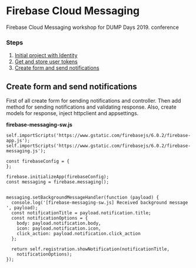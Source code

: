 # Firebase Cloud Messaging
Firebase Cloud Messaging workshop for DUMP Days 2019. conference

### Steps 
1. [Initial project with Identity](https://github.com/bpenovic/Firebase-Cloud-Messaging/tree/1.-Init-project-with-identity)
2. [Get and store user tokens](https://github.com/bpenovic/Firebase-Cloud-Messaging/tree/2.-Get-and-store-user-tokens) 
3. [Create form and send notifications](https://github.com/bpenovic/Firebase-Cloud-Messaging/tree/3.-Create-form-for-sending-notifications)  

## Create form and send notifications  
First of all create form for sending notifications and controller. Then add method for sending notifications and validating response. Also, create models for response, inject httpclient and appsettings.  


**firebase-messaging-sw.js**  

    self.importScripts('https://www.gstatic.com/firebasejs/6.0.2/firebase-app.js');
    self.importScripts('https://www.gstatic.com/firebasejs/6.0.2/firebase-messaging.js');

    const firebaseConfig = {
    };

    firebase.initializeApp(firebaseConfig);
    const messaging = firebase.messaging();


    messaging.setBackgroundMessageHandler(function (payload) {
      console.log('[firebase-messaging-sw.js] Received background message ', payload);
      const notificationTitle = payload.notification.title;
      const notificationOptions = {
        body: payload.notification.body,
        icon: payload.notification.icon,
        click_action: payload.notification.click_action
      };

      return self.registration.showNotification(notificationTitle,
        notificationOptions);
    });
